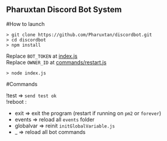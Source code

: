 ## Pharuxtan Discord Bot System

#How to launch

```console
> git clone https://github.com/Pharuxtan/discordbot.git
> cd discordbot
> npm install
```

Replace `BOT_TOKEN` at [index.js](https://github.com/Pharuxtan/discordbot/blob/master/index.js#L23) \
Replace `OWNER_ID` at [commands/restart.js](https://github.com/Pharuxtan/discordbot/blob/master/commands/restart.js#L7)

```console
> node index.js
```

#Commands

!test => `send test ok` \
!reboot :
 - exit => exit the program (restart if running on `pm2` or `forever`)
 - events => reload all `events` folder
 - globalvar => reinit `initGlobalVariable.js`
 - _ => reload all bot commands